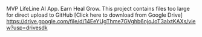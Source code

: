 MVP LifeLine AI App. 
Earn Heal Grow. 
This project contains files too large for direct upload to GitHub
[Click here to download from Google Drive] 
https://drive.google.com/file/d/14EeYUgThme7GVghb6njoJoT3alxtKAXs/view?usp=drivesdk
